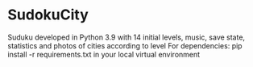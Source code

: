 # SudokuCity
Suduku developed in Python 3.9 with 14 initial levels, music, save state, statistics and photos of cities according to level
For dependencies:
pip install -r requirements.txt in your local virtual environment
